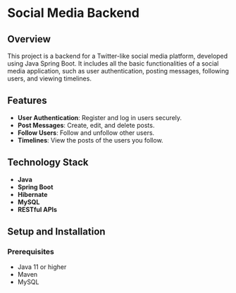 # Social Media Backend

## Overview

This project is a backend for a Twitter-like social media platform, developed using Java Spring Boot. It includes all the basic functionalities of a social media application, such as user authentication, posting messages, following users, and viewing timelines.

## Features

- **User Authentication**: Register and log in users securely.
- **Post Messages**: Create, edit, and delete posts.
- **Follow Users**: Follow and unfollow other users.
- **Timelines**: View the posts of the users you follow.

## Technology Stack

- **Java**
- **Spring Boot**
- **Hibernate**
- **MySQL**
- **RESTful APIs**

## Setup and Installation

### Prerequisites

- Java 11 or higher
- Maven
- MySQL
